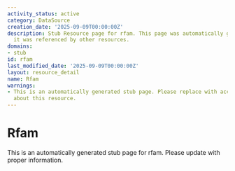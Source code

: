 ```yaml
---
activity_status: active
category: DataSource
creation_date: '2025-09-09T00:00:00Z'
description: Stub Resource page for rfam. This page was automatically generated because
  it was referenced by other resources.
domains:
- stub
id: rfam
last_modified_date: '2025-09-09T00:00:00Z'
layout: resource_detail
name: Rfam
warnings:
- This is an automatically generated stub page. Please replace with accurate information
  about this resource.
---
```


# Rfam

This is an automatically generated stub page for rfam. Please update with proper information.
